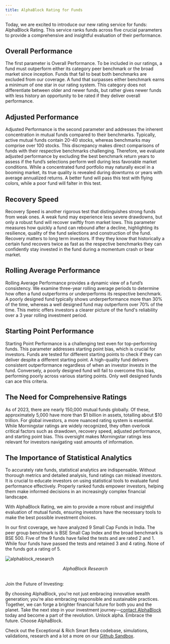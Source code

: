 ```yaml
---
title: AlphaBlock Rating for Funds
---
```


Today, we are excited to introduce our new rating service for funds: AlphaBlock Rating. This service ranks funds across five crucial parameters to provide a comprehensive and insightful evaluation of their performance.

## Overall Performance

The first parameter is Overall Performance. To be included in our ratings, a fund must outperform either its category peer benchmark or the broad market since inception. Funds that fail to beat both benchmarks are excluded from our coverage. A fund that surpasses either benchmark earns a minimum of one star in our rating system. This category does not differentiate between older and newer funds, but rather gives newer funds with less history an opportunity to be rated if they deliver overall performance.

## Adjusted Performance

Adjusted Performance is the second parameter and addresses the inherent concentration in mutual funds compared to their benchmarks. Typically, active mutual funds contain 20-40 stocks, whereas benchmarks may comprise over 100 stocks. This discrepancy makes direct comparisons of funds with their respective benchmarks challenging. Therefore, we evaluate adjusted performance by excluding the best benchmark return years to assess if the fund’s selections perform well during less favorable market conditions. While a concentrated fund portfolio may naturally excel in a booming market, its true quality is revealed during downturns or years with average annualized returns. A better fund will pass this test with flying colors, while a poor fund will falter in this test.

## Recovery Speed

Recovery Speed is another rigorous test that distinguishes strong funds from weak ones. A weak fund may experience less severe drawdowns, but only a robust fund will recover swiftly from market lows. This parameter measures how quickly a fund can rebound after a decline, highlighting its resilience, quality of the fund selections and construction of the fund. Recovery matters to long term investors. If they they know that historically a certain fund recovers twice as fast as the respective benchmarks they can confidently stay invested in the fund during a momentum crash or bear market.

## Rolling Average Performance

Rolling Average Performance provides a dynamic view of a fund’s consistency. We examine three-year rolling average periods to determine how often a fund outperforms or underperforms its respective benchmark. A poorly designed fund typically shows underperformance more than 30% of the time, whereas a well designed fund may outperform over 70% of the time. This metric offers investors a clearer picture of the fund's reliability over a 3 year rolling investment period.

## Starting Point Performance

Starting Point Performance is a challenging test even for top-performing funds. This parameter addresses starting point bias, which is crucial for investors. Funds are tested for different starting points to check if they can deliver despite a different starting point. A high-quality fund delivers consistent outperformance regardless of when an investor invests in the fund. Conversely, a poorly designed fund will fail to overcome this bias, performing poorly across various starting points. Only well designed funds can ace this criteria.

## The Need for Comprehensive Ratings

As of 2023, there are nearly 150,000 mutual funds globally. Of these, approximately 5,000 have more than $1 billion in assets, totalling about $10 trillion. For global investors, a more nuanced rating system is essential. While Morningstar ratings are widely recognized, they often overlook critical factors such as drawdown, recovery speed, adjusted performance, and starting point bias. This oversight makes Morningstar ratings less relevant for investors navigating vast amounts of information.

## The Importance of Statistical Analytics

To accurately rate funds, statistical analytics are indispensable. Without thorough metrics and detailed analysis, fund ratings can mislead investors. It is crucial to educate investors on using statistical tools to evaluate fund performance effectively. Properly ranked funds empower investors, helping them make informed decisions in an increasingly complex financial landscape.

With AlphaBlock Rating, we aim to provide a more robust and insightful evaluation of mutual funds, ensuring investors have the necessary tools to make the best possible investment choices.

In our first coverage, we have analyzed 9 Small Cap Funds in India. The peer group benchmark is BSE Small Cap Index and the broad benchmark is BSE 500. Five of the 9 funds have failed the tests and are rated 2 and 1. While four funds have passed the tests and retained 3 and 4 rating. None of the funds got a rating of 5.


![alphablock_research](https://media.licdn.com/dms/image/v2/D5612AQFk6bBKWqifbA/article-inline_image-shrink_1500_2232/article-inline_image-shrink_1500_2232/0/1721193125930?e=1755129600&v=beta&t=pdk52b5iJDWeN_CxagafgfBC0k-M_gPpxVw6txuJ6XA)

<div align="center"><em>AlphaBlock Research</em><br><br></div>

Join the Future of Investing:

By choosing AlphaBlock, you're not just embracing innovative wealth generation; you're also embracing responsible and sustainable practices. Together, we can forge a brighter financial future for both you and the planet. Take the next step in your investment journey—[contact AlphaBlock](https://calendly.com/mukulpal/alphablock?month=2024-04) today and become a part of the revolution. Unlock alpha. Embrace the future. Choose AlphaBlock.

Check out the Exceptional & Rich Smart Beta codebase, simulations, validations, research and a lot a more on our [Github Sandbox](https://github.com/alphablockorg).